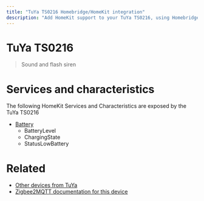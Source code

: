 ```yaml
---
title: "TuYa TS0216 Homebridge/HomeKit integration"
description: "Add HomeKit support to your TuYa TS0216, using Homebridge, Zigbee2MQTT and homebridge-z2m."
---
```

<!---
This file has been GENERATED using src/docgen/docgen.ts
DO NOT EDIT THIS FILE MANUALLY!
-->
# TuYa TS0216
> Sound and flash siren


# Services and characteristics
The following HomeKit Services and Characteristics are exposed by
the TuYa TS0216

* [Battery](../../battery.md)
  * BatteryLevel
  * ChargingState
  * StatusLowBattery


# Related
* [Other devices from TuYa](../index.md#tuya)
* [Zigbee2MQTT documentation for this device](https://www.zigbee2mqtt.io/devices/TS0216.html)